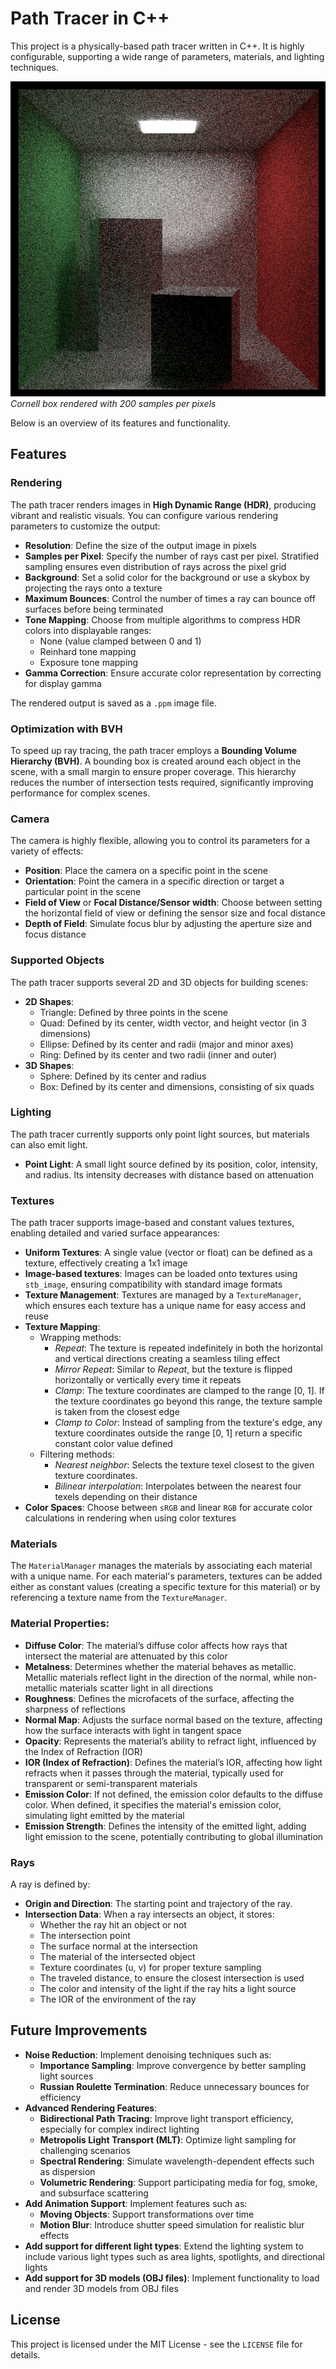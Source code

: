 # Path Tracer in C++

This project is a physically-based path tracer written in C++. It is highly configurable, supporting a wide range of parameters, materials, and lighting techniques.

![Cornell box example](cornell_box.png)
*Cornell box rendered with 200 samples per pixels*

Below is an overview of its features and functionality.

## Features

### Rendering

The path tracer renders images in **High Dynamic Range (HDR)**, producing vibrant and realistic visuals. You can configure various rendering parameters to customize the output:

- **Resolution**: Define the size of the output image in pixels
- **Samples per Pixel**: Specify the number of rays cast per pixel. Stratified sampling ensures even distribution of rays across the pixel grid
- **Background**: Set a solid color for the background or use a skybox by projecting the rays onto a texture
- **Maximum Bounces**: Control the number of times a ray can bounce off surfaces before being terminated
- **Tone Mapping**: Choose from multiple algorithms to compress HDR colors into displayable ranges:
    - None (value clamped between 0 and 1)
    - Reinhard tone mapping
    - Exposure tone mapping
- **Gamma Correction**: Ensure accurate color representation by correcting for display gamma

The rendered output is saved as a `.ppm` image file.

### Optimization with BVH

To speed up ray tracing, the path tracer employs a **Bounding Volume Hierarchy (BVH)**. A bounding box is created around each object in the scene, with a small margin to ensure proper coverage. This hierarchy reduces the number of intersection tests required, significantly improving performance for complex scenes.

### Camera

The camera is highly flexible, allowing you to control its parameters for a variety of effects:

- **Position**: Place the camera on a specific point in the scene
- **Orientation**: Point the camera in a specific direction or target a particular point in the scene
- **Field of View** or **Focal Distance/Sensor width**: Choose between setting the horizontal field of view or defining the sensor size and focal distance
- **Depth of Field**: Simulate focus blur by adjusting the aperture size and focus distance

### Supported Objects

The path tracer supports several 2D and 3D objects for building scenes:

- **2D Shapes**:
    - Triangle: Defined by three points in the scene
    - Quad: Defined by its center, width vector, and height vector (in 3 dimensions)
    - Ellipse: Defined by its center and radii (major and minor axes)
    - Ring: Defined by its center and two radii (inner and outer)
- **3D Shapes**:
    - Sphere: Defined by its center and radius
    - Box: Defined by its center and dimensions, consisting of six quads

### Lighting

The path tracer currently supports only point light sources, but materials can also emit light.

- **Point Light**: A small light source defined by its position, color, intensity, and radius. Its intensity decreases with distance based on attenuation

### Textures

The path tracer supports image-based and constant values textures, enabling detailed and varied surface appearances:

- **Uniform Textures**: A single value (vector or float) can be defined as a texture, effectively creating a 1x1 image
- **Image-based textures**: Images can be loaded onto textures using `stb_image`, ensuring compatibility with standard image formats
- **Texture Management**: Textures are managed by a `TextureManager`, which ensures each texture has a unique name for easy access and reuse
- **Texture Mapping**:
    - Wrapping methods:
        - *Repeat*: The texture is repeated indefinitely in both the horizontal and vertical directions creating a seamless tiling effect
        - *Mirror Repeat*: Similar to *Repeat*, but the texture is flipped horizontally or vertically every time it repeats
        - *Clamp*: The texture coordinates are clamped to the range [0, 1]. If the texture coordinates go beyond this range, the texture sample is taken from the closest edge
        - *Clamp to Color*: Instead of sampling from the texture's edge, any texture coordinates outside the range [0, 1] return a specific constant color value defined
    - Filtering methods:
        - *Nearest neighbor*: Selects the texture texel closest to the given texture coordinates.
        - *Bilinear interpolation*: Interpolates between the nearest four texels depending on their distance
- **Color Spaces**: Choose between `sRGB` and linear `RGB` for accurate color calculations in rendering when using color textures

### Materials

The `MaterialManager` manages the materials by associating each material with a unique name. For each material's parameters, textures can be added either as constant values (creating a specific texture for this material) or by referencing a texture name from the `TextureManager`.

### Material Properties:

- **Diffuse Color**: The material’s diffuse color affects how rays that intersect the material are attenuated by this color
- **Metalness**: Determines whether the material behaves as metallic. Metallic materials reflect light in the direction of the normal, while non-metallic materials scatter light in all directions
- **Roughness**: Defines the microfacets of the surface, affecting the sharpness of reflections
- **Normal Map**: Adjusts the surface normal based on the texture, affecting how the surface interacts with light in tangent space
- **Opacity**: Represents the material’s ability to refract light, influenced by the Index of Refraction (IOR)
- **IOR (Index of Refraction)**: Defines the material’s IOR, affecting how light refracts when it passes through the material, typically used for transparent or semi-transparent materials
- **Emission Color**: If not defined, the emission color defaults to the diffuse color. When defined, it specifies the material's emission color, simulating light emitted by the material
- **Emission Strength**: Defines the intensity of the emitted light, adding light emission to the scene, potentially contributing to global illumination

### Rays

A ray is defined by:

- **Origin and Direction**: The starting point and trajectory of the ray.
- **Intersection Data**: When a ray intersects an object, it stores:
    - Whether the ray hit an object or not
    - The intersection point
    - The surface normal at the intersection
    - The material of the intersected object
    - Texture coordinates (u, v) for proper texture sampling
    - The traveled distance, to ensure the closest intersection is used
    - The color and intensity of the light if the ray hits a light source
    - The IOR of the environment of the ray
 

## Future Improvements

- **Noise Reduction**: Implement denoising techniques such as:
  - **Importance Sampling**: Improve convergence by better sampling light sources
  - **Russian Roulette Termination**: Reduce unnecessary bounces for efficiency
- **Advanced Rendering Features**:
  - **Bidirectional Path Tracing**: Improve light transport efficiency, especially for complex indirect lighting
  - **Metropolis Light Transport (MLT)**: Optimize light sampling for challenging scenarios
  - **Spectral Rendering**: Simulate wavelength-dependent effects such as dispersion
  - **Volumetric Rendering**: Support participating media for fog, smoke, and subsurface scattering
- **Add Animation Support**: Implement features such as:
  - **Moving Objects**: Support transformations over time
  - **Motion Blur**: Introduce shutter speed simulation for realistic blur effects
- **Add support for different light types**: Extend the lighting system to include various light types such as area lights, spotlights, and directional lights
- **Add support for 3D models (OBJ files)**: Implement functionality to load and render 3D models from OBJ files
 
## License

This project is licensed under the MIT License - see the `LICENSE` file for details.
